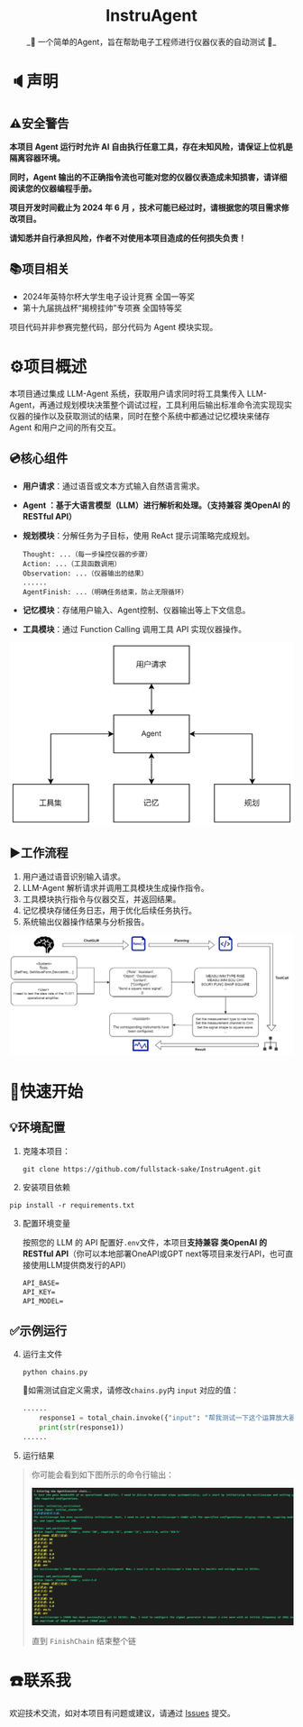 <h1 align="center">InstruAgent</h1>

<p align="center">
  _🎯 一个简单的Agent，旨在帮助电子工程师进行仪器仪表的自动测试 🎯_
</p>

# 🔈声明

## ⚠安全警告

**本项目 Agent 运行时允许 AI 自由执行任意工具，存在未知风险，请保证上位机是隔离容器环境。**

**同时，Agent 输出的不正确指令流也可能对您的仪器仪表造成未知损害，请详细阅读您的仪器编程手册。**

**项目开发时间截止为 2024 年 6 月 ，技术可能已经过时，请根据您的项目需求修改项目。**

**请知悉并自行承担风险，作者不对使用本项目造成的任何损失负责！**

## 📚项目相关

- 2024年英特尔杯大学生电子设计竞赛  全国一等奖
- 第十九届挑战杯“揭榜挂帅”专项赛 全国特等奖

项目代码并非参赛完整代码，部分代码为 Agent 模块实现。

# ⚙️项目概述

本项目通过集成 LLM-Agent 系统，获取用户请求同时将工具集传入 LLM-Agent，再通过规划模块决策整个调试过程，工具利用后输出标准命令流实现现实仪器的操作以及获取测试的结果，同时在整个系统中都通过记忆模块来储存 Agent 和用户之间的所有交互。

## 💿核心组件

- **用户请求**：通过语音或文本方式输入自然语言需求。

- **Agent **：基于大语言模型（LLM）进行解析和处理。**（支持兼容 类OpenAI 的 RESTful API）**

- **规划模块**：分解任务为子目标，使用 ReAct 提示词策略完成规划。

  ```
  Thought: ...（每一步操控仪器的步骤）
  Action: ...（工具函数调用）
  Observation: ...（仪器输出的结果）
  ......
  AgentFinish: ...（明确任务结束，防止无限循环）
  ```

- **记忆模块**：存储用户输入、Agent控制、仪器输出等上下文信息。
- **工具模块**：通过 Function Calling 调用工具 API 实现仪器操作。

![agent1](source/agent.png)

## ▶️工作流程

1. 用户通过语音识别输入请求。
2. LLM-Agent 解析请求并调用工具模块生成操作指令。
3. 工具模块执行指令与仪器交互，并返回结果。
4. 记忆模块存储任务日志，用于优化后续任务执行。
5. 系统输出仪器操作结果与分析报告。

![agent2](source/agent2.png)

# 🎁快速开始

## 💡环境配置

1. 克隆本项目：

    ```shell
    git clone https://github.com/fullstack-sake/InstruAgent.git
    ```

2. 安装项目依赖

  ```shell
  pip install -r requirements.txt
  ```

3. 配置环境变量

    按照您的 LLM 的 API 配置好`.env`文件，本项目**支持兼容 类OpenAI 的 RESTful API**（你可以本地部署OneAPI或GPT next等项目来发行API，也可直接使用LLM提供商发行的API）

    ```
    API_BASE=
    API_KEY=
    API_MODEL=
    ```

## ✅示例运行

4. 运行主文件

	```shell
	python chains.py
	```

	💫如需测试自定义需求，请修改`chains.py`内 `input` 对应的值：

	```python
	......
	    response1 = total_chain.invoke({"input": "帮我测试一下这个运算放大器的压摆率"})
	    print(str(response1))
	......
	```

5. 运行结果

> 你可能会看到如下图所示的命令行输出：
>
> ![result1](source/result1.png)
>
> 
>直到 `FinishChain` 结束整个链

# ☎️联系我

欢迎技术交流，如对本项目有问题或建议，请通过 [Issues](https://github.com/fullstack-sake/InstruAgent/issues) 提交。